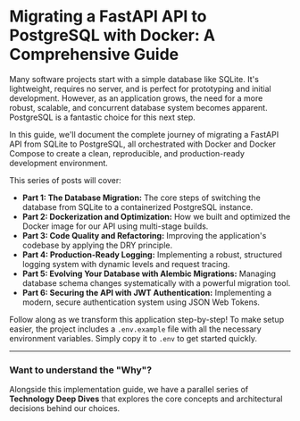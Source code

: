 # Migrating a FastAPI API to PostgreSQL with Docker: A Comprehensive Guide

Many software projects start with a simple database like SQLite. It's lightweight, requires no server, and is perfect for prototyping and initial development. However, as an application grows, the need for a more robust, scalable, and concurrent database system becomes apparent. PostgreSQL is a fantastic choice for this next step.

In this guide, we'll document the complete journey of migrating a FastAPI API from SQLite to PostgreSQL, all orchestrated with Docker and Docker Compose to create a clean, reproducible, and production-ready development environment.

This series of posts will cover:

*   **Part 1: The Database Migration:** The core steps of switching the database from SQLite to a containerized PostgreSQL instance.
*   **Part 2: Dockerization and Optimization:** How we built and optimized the Docker image for our API using multi-stage builds.
*   **Part 3: Code Quality and Refactoring:** Improving the application's codebase by applying the DRY principle.
*   **Part 4: Production-Ready Logging:** Implementing a robust, structured logging system with dynamic levels and request tracing.
*   **Part 5: Evolving Your Database with Alembic Migrations:** Managing database schema changes systematically with a powerful migration tool.
*   **Part 6: Securing the API with JWT Authentication:** Implementing a modern, secure authentication system using JSON Web Tokens.

Follow along as we transform this application step-by-step! To make setup easier, the project includes a `.env.example` file with all the necessary environment variables. Simply copy it to `.env` to get started quickly.

---

### Want to understand the "Why"?

Alongside this implementation guide, we have a parallel series of **Technology Deep Dives** that explores the core concepts and architectural decisions behind our choices.
